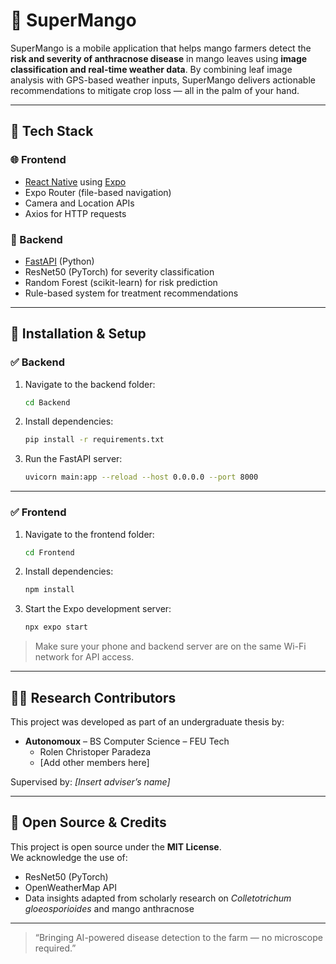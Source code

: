 # 🥭 SuperMango

SuperMango is a mobile application that helps mango farmers detect the **risk and severity of anthracnose disease** in mango leaves using **image classification and real-time weather data**. By combining leaf image analysis with GPS-based weather inputs, SuperMango delivers actionable recommendations to mitigate crop loss — all in the palm of your hand.

---

## 🧠 Tech Stack

### 🌐 Frontend
- [React Native](https://reactnative.dev/) using [Expo](https://expo.dev/)
- Expo Router (file-based navigation)
- Camera and Location APIs
- Axios for HTTP requests

### 🔧 Backend
- [FastAPI](https://fastapi.tiangolo.com/) (Python)
- ResNet50 (PyTorch) for severity classification
- Random Forest (scikit-learn) for risk prediction
- Rule-based system for treatment recommendations

---

## 🚀 Installation & Setup

### ✅ Backend

1. Navigate to the backend folder:
   ```bash
   cd Backend
   ```

2. Install dependencies:
   ```bash
   pip install -r requirements.txt
   ```

3. Run the FastAPI server:
   ```bash
   uvicorn main:app --reload --host 0.0.0.0 --port 8000
   ```

---

### ✅ Frontend

1. Navigate to the frontend folder:
   ```bash
   cd Frontend
   ```

2. Install dependencies:
   ```bash
   npm install
   ```

3. Start the Expo development server:
   ```bash
   npx expo start
   ```

> Make sure your phone and backend server are on the same Wi-Fi network for API access.

---

## 👨‍🔬 Research Contributors

This project was developed as part of an undergraduate thesis by:

- **Autonomoux** – BS Computer Science – FEU Tech
  - Rolen Christoper Paradeza
  - [Add other members here]

Supervised by: *[Insert adviser’s name]*

---

## 📖 Open Source & Credits

This project is open source under the **MIT License**.  
We acknowledge the use of:

- ResNet50 (PyTorch)
- OpenWeatherMap API
- Data insights adapted from scholarly research on *Colletotrichum gloeosporioides* and mango anthracnose

---

> “Bringing AI-powered disease detection to the farm — no microscope required.”